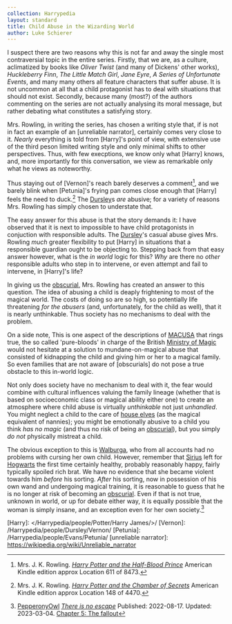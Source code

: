 ```yaml
---
collection: Harrypedia
layout: standard
title: Child Abuse in the Wizarding World
author: Luke Schierer
---
```


I suspect there are two reasons why this is not far and away the single most contraversial topic in the entire series. Firstly, that we are, as a culture,
aclimatized by books like _Oliver Twist_ (and many of Dickens' other works), _Huckleberry Finn_, _The Little Match Girl_, _Jane Eyre_, _A Series of Unfortunate Events_, and many many others all feature characters that suffer abuse. It is not uncommon at all that a child protagonist has to deal with situations that should not exist. Secondly, because many (most?) of the authors commenting on the series are not actually analysing its moral message, but rather debating what constitutes a satisfying story.

Mrs. Rowling, in writing the series, has chosen a writing style that, if is not in fact an example of an [unreliable narrator], certainly comes very close to it. _Nearly_ everything is told from [Harry]'s point of view, with extensive use of the third peson limited writing style and only minimal shifts to other perspectives. Thus, with few execptions, we know only what [Harry] knows,
and, more importantly for this conversation, we view as remarkable only what he views as noteworthy.

Thus staying out of [Vernon]'s reach barely deserves a comment[^240228-1], and we barely blink when [Petunia]'s frying pan comes close enough that [Harry]
feels the need to duck.[^240228-2] The [Dursley]s _are_ abusive; for a variety of reasons Mrs. Rowling has simply chosen to understate that.

The easy answer for this abuse is that the story demands it: I have observed that it is next to impossible to have child protagonists in conjuction with responsible adults. The [Dursley]'s casual abuse gives Mrs. Rowling _much_ greater flexibility to put [Harry] in situations that a responsible guardian ought to be objecting to. Stepping back from that easy answer however, what is the _in world_ logic for this? _Why_ are there no _other_ responsible adults
who step in to intervene, or even attempt and fail to intervene, in [Harry]'s life?

In giving us the [obscurial], Mrs. Rowling has created an answer to this question. The idea of abusing a child is deaply frightening to most of the
magical world. The costs of doing so are so high, so potentially life threatening _for the abusers_ (and, unfortunately, for the child as well),
that it is nearly unthinkable. Thus society has no mechanisms to deal with
the problem.

On a side note, This is one aspect of the descriptions of [MACUSA] that rings true, the so called 'pure-bloods' in charge of the British [Ministry of Magic]
would not hesitate at a solution to mundane-on-magical abuse that consisted of
kidnapping the child and giving him or her to a magical family. So even families that are not aware of [obscurials] do not pose a true obstacle to this in-world logic.

Not only does society have no mechanism to deal with it, the fear would combine with cultural influences valuing the family lineage (whether that is based on socioeconomic class or magical ability either one) to create an atmosphere where child abuse is virtually _unthinkable_ not just _unhandled_. You might neglect a child to the care of [house elves] (as the magical equivalent of nannies); you might be emotionally abusive to a child you think _has no magic_ (and thus no risk of being an [obscurial]), but you simply _do not_ physically mistreat a child.

The obvious exception to this is [Walburga], who from all accounts had no problems with cursing her own child. However, remember that [Sirius] left for [Hogwarts] the first time certainly healthy, probably reasonably happy, fairly typically spoiled rich brat. We have no evidence that she became violent towards him _before_ his sorting. _After_ his sorting, now in possession of his own wand and undergoing magical training, it is reasonable to guess that he is no longer at risk of becoming an [obscurial]. Even if that is not true, unknown in world, or up for debate either way, it is equally possible that the woman is simply insane, and an exception even for her own society.[^240228-3]

[Walburga]: /Harrypedia/people/Black/Walburga/
[obscurial]: /Harrypedia/beings/obscurus/
[Hogwarts]: /Harrypedia/Hogwarts/
[Sirius]: </Harrypedia/people/Black/Sirius III/>
[house elves]: /Harrypedia/beings/elves/house_elf/
[MACUSA]: /Harrypedia/macusa/
[Ministry of Magic]: /Harrypedia/culture/government/
[Dursley]: /Harrypedia/people/Dursley/
[Harry]: </Harrypedia/people/Potter/Harry James/>/
[Vernon]: /Harrypedia/people/Dursley/Vernon/
[Petunia]: /Harrypedia/people/Evans/Petunia/
[unreliable narrator]: https://wikipedia.org/wiki/Unreliable_narrator

[^240228-1]: Mrs. J. K. Rowling. _[Harry Potter and the Half-Blood Prince]_ American Kindle edition approx Location 611 of 8473.

[Harry Potter and the Half-Blood Prince]: https://www.librarything.com/work/1133624/

[^240228-2]: Mrs. J. K. Rowling. _[Harry Potter and the Chamber of Secrets]_ American Kindle edition approx Location 148 of 4470.

[Harry Potter and the Chamber of Secrets]: https://www.librarything.com/work/683408/

[^240228-3]:
    [PepperonyOwl](https://archiveofourown.org/users/PepperonyOwl/pseuds/PepperonyOwl)
    _[There is no escape](https://archiveofourown.org/works/41105757)_
    Published: 2022-08-17. Updated: 2023-03-04.
    [Chapter 5: The fallout](https://archiveofourown.org/works/41105757/chapters/114500419)
